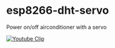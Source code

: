 # esp8266-dht-servo
Power on/off airconditioner with a servo

[![Youtube Clip](https://img.youtube.com/vi/Mvcg3fr6aNE/0.jpg)](https://www.youtube.com/watch?v=Mvcg3fr6aNE)